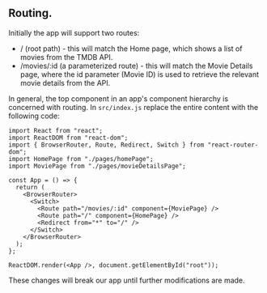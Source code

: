 ## Routing.

Initially the app will support two routes:

+ / (root path) - this will match the Home page, which shows a list of movies from the TMDB API.
+ /movies/:id (a parameterized route) - this will match the Movie Details page, where the id parameter (Movie ID) is used to retrieve the relevant movie details from the API.

In general, the top component in an app's component hierarchy is concerned with routing. In `src/index.js` replace the entire content with the following code:
~~~
import React from "react";
import ReactDOM from "react-dom";
import { BrowserRouter, Route, Redirect, Switch } from "react-router-dom";
import HomePage from "./pages/homePage";
import MoviePage from "./pages/movieDetailsPage";

const App = () => {
  return (
    <BrowserRouter>
      <Switch>
        <Route path="/movies/:id" component={MoviePage} />
        <Route path="/" component={HomePage} />
        <Redirect from="*" to="/" />
      </Switch>
    </BrowserRouter>
  );
};

ReactDOM.render(<App />, document.getElementById("root"));
~~~
These changes will break our app until further modifications are made.

